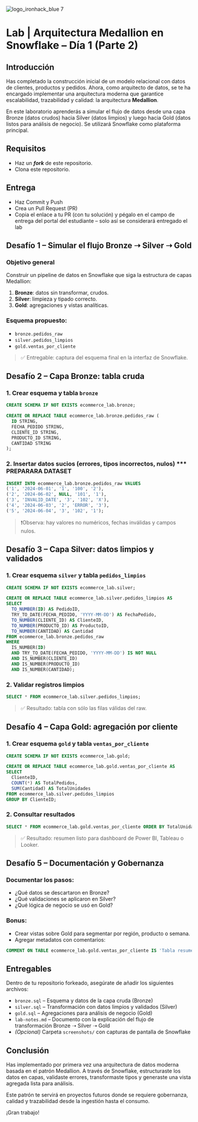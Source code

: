 ![logo\_ironhack\_blue 7](https://user-images.githubusercontent.com/23629340/40541063-a07a0a8a-601a-11e8-91b5-2f13e4e6b441.png)

# Lab | Arquitectura Medallion en Snowflake – Día 1 (Parte 2)

## Introducción

Has completado la construcción inicial de un modelo relacional con datos de clientes, productos y pedidos. Ahora, como arquitecto de datos, se te ha encargado implementar una arquitectura moderna que garantice escalabilidad, trazabilidad y calidad: la arquitectura **Medallion**.

En este laboratorio aprenderás a simular el flujo de datos desde una capa Bronze (datos crudos) hacia Silver (datos limpios) y luego hacia Gold (datos listos para análisis de negocio). Se utilizará Snowflake como plataforma principal.

## Requisitos

* Haz un ***fork*** de este repositorio.
* Clona este repositorio.

## Entrega

- Haz Commit y Push
- Crea un Pull Request (PR)
- Copia el enlace a tu PR (con tu solución) y pégalo en el campo de entrega del portal del estudiante – solo así se considerará entregado el lab

## Desafío 1 – Simular el flujo Bronze ➝ Silver ➝ Gold

### Objetivo general

Construir un pipeline de datos en Snowflake que siga la estructura de capas Medallion:

1. **Bronze**: datos sin transformar, crudos.
2. **Silver**: limpieza y tipado correcto.
3. **Gold**: agregaciones y vistas analíticas.

### Esquema propuesto:

* `bronze.pedidos_raw`
* `silver.pedidos_limpios`
* `gold.ventas_por_cliente`

> ✅ Entregable: captura del esquema final en la interfaz de Snowflake.

## Desafío 2 – Capa Bronze: tabla cruda

### 1. Crear esquema y tabla `bronze`

```sql
CREATE SCHEMA IF NOT EXISTS ecommerce_lab.bronze;

CREATE OR REPLACE TABLE ecommerce_lab.bronze.pedidos_raw (
  ID STRING,
  FECHA_PEDIDO STRING,
  CLIENTE_ID STRING,
  PRODUCTO_ID STRING,
  CANTIDAD STRING
);
```

### 2. Insertar datos sucios (errores, tipos incorrectos, nulos) *** PREPARARA DATASET

```sql
INSERT INTO ecommerce_lab.bronze.pedidos_raw VALUES
('1', '2024-06-01', '1', '100', '2'),
('2', '2024-06-02', NULL, '101', '1'),
('3', 'INVALID_DATE', '3', '102', 'X'),
('4', '2024-06-03', '2', 'ERROR', '3'),
('5', '2024-06-04', '3', '102', '1');
```

> ❗Observa: hay valores no numéricos, fechas inválidas y campos nulos.

## Desafío 3 – Capa Silver: datos limpios y validados

### 1. Crear esquema `silver` y tabla `pedidos_limpios`

```sql
CREATE SCHEMA IF NOT EXISTS ecommerce_lab.silver;

CREATE OR REPLACE TABLE ecommerce_lab.silver.pedidos_limpios AS
SELECT
  TO_NUMBER(ID) AS PedidoID,
  TRY_TO_DATE(FECHA_PEDIDO, 'YYYY-MM-DD') AS FechaPedido,
  TO_NUMBER(CLIENTE_ID) AS ClienteID,
  TO_NUMBER(PRODUCTO_ID) AS ProductoID,
  TO_NUMBER(CANTIDAD) AS Cantidad
FROM ecommerce_lab.bronze.pedidos_raw
WHERE
  IS_NUMBER(ID)
  AND TRY_TO_DATE(FECHA_PEDIDO, 'YYYY-MM-DD') IS NOT NULL
  AND IS_NUMBER(CLIENTE_ID)
  AND IS_NUMBER(PRODUCTO_ID)
  AND IS_NUMBER(CANTIDAD);
```

### 2. Validar registros limpios

```sql
SELECT * FROM ecommerce_lab.silver.pedidos_limpios;
```

> ✅ Resultado: tabla con sólo las filas válidas del raw.

## Desafío 4 – Capa Gold: agregación por cliente

### 1. Crear esquema `gold` y tabla `ventas_por_cliente`

```sql
CREATE SCHEMA IF NOT EXISTS ecommerce_lab.gold;

CREATE OR REPLACE TABLE ecommerce_lab.gold.ventas_por_cliente AS
SELECT
  ClienteID,
  COUNT(*) AS TotalPedidos,
  SUM(Cantidad) AS TotalUnidades
FROM ecommerce_lab.silver.pedidos_limpios
GROUP BY ClienteID;
```

### 2. Consultar resultados

```sql
SELECT * FROM ecommerce_lab.gold.ventas_por_cliente ORDER BY TotalUnidades DESC;
```

> ✅ Resultado: resumen listo para dashboard de Power BI, Tableau o Looker.

## Desafío 5 – Documentación y Gobernanza

### Documentar los pasos:

* ¿Qué datos se descartaron en Bronze?
* ¿Qué validaciones se aplicaron en Silver?
* ¿Qué lógica de negocio se usó en Gold?

### Bonus:

* Crear vistas sobre Gold para segmentar por región, producto o semana.
* Agregar metadatos con comentarios:

```sql
COMMENT ON TABLE ecommerce_lab.gold.ventas_por_cliente IS 'Tabla resumen de ventas agregadas por cliente (Gold Layer)';
```

<!-- ## Entregables

* `bronze.sql`, `silver.sql`, `gold.sql`: scripts por capa.
* Capturas de pantalla de cada tabla creada.
* Explicación del flujo aplicado en un archivo README.

## Entrega

1. Crea una carpeta llamada `lab-snowflake-medallion`.
2. Añade los archivos `.sql` y `README.md` explicativo.
3. Sube al repositorio personal de GitHub.
4. Crea una PR con título `[lab-snowflake-medallion] Tu Nombre`. -->

## Entregables

Dentro de tu repositorio forkeado, asegúrate de añadir los siguientes archivos:

* `bronze.sql` – Esquema y datos de la capa cruda (Bronze)
* `silver.sql` – Transformación con datos limpios y validados (Silver)
* `gold.sql` – Agregaciones para análisis de negocio (Gold)
* `lab-notes.md` – Documento con la explicación del flujo de transformación Bronze ➝ Silver ➝ Gold
* *(Opcional)* Carpeta `screenshots/` con capturas de pantalla de Snowflake

## Conclusión

Has implementado por primera vez una arquitectura de datos moderna basada en el patrón Medallion. A través de Snowflake, estructuraste los datos en capas, validaste errores, transformaste tipos y generaste una vista agregada lista para análisis.

Este patrón te servirá en proyectos futuros donde se requiere gobernanza, calidad y trazabilidad desde la ingestión hasta el consumo.

¡Gran trabajo!